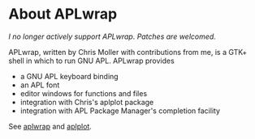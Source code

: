 About APLwrap
=============

*I no longer actively support APLwrap. Patches are welcomed.*

APLwrap, written by Chris Moller with contributions from me,
is a GTK+ shell in which to run GNU APL. APLwrap provides

- a GNU APL keyboard binding
- an APL font
- editor windows for functions and files
- integration with Chris's aplplot package
- integration with APL Package Manager's completion facility

See [aplwrap](https://github.com/ChrisMoller/aplwrap) and
[aplplot](https://github.com/ChrisMoller/aplplot).
